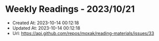 # Weekly Readings - 2023/10/21

- Created At: 2023-10-14 00:12:18
- Updated At: 2023-10-14 00:12:18
- Url: https://api.github.com/repos/moxak/reading-materials/issues/33

